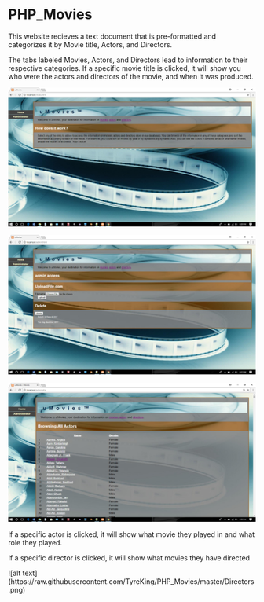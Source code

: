 # PHP_Movies
This website recieves a text document that is pre-formatted and categorizes it by Movie title, Actors, and Directors.


<p> The tabs labeled Movies, Actors, and Directors lead to information to their respective categories. If a specific movie title is clicked, it will show you who were the actors and directors of the movie, and when it was produced. </p>

![alt text](https://raw.githubusercontent.com/TyreKing/PHP_Movies/master/home.png)

![alt text](https://raw.githubusercontent.com/TyreKing/PHP_Movies/master/admin.png)

![alt text](https://raw.githubusercontent.com/TyreKing/PHP_Movies/master/Actors.png)

<p>If a specific actor is clicked, it will show what movie they played in and what role they played.</p>
<p> If a specific director is clicked, it will show what movies they have directed</p>
![alt text](https://raw.githubusercontent.com/TyreKing/PHP_Movies/master/Directors.png)




